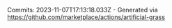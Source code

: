 Commits: 2023-11-07T17:13:18.033Z - Generated via https://github.com/marketplace/actions/artificial-grass
<br>
